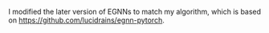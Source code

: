 I modified the later version of EGNNs to match my algorithm, which is based on https://github.com/lucidrains/egnn-pytorch.
